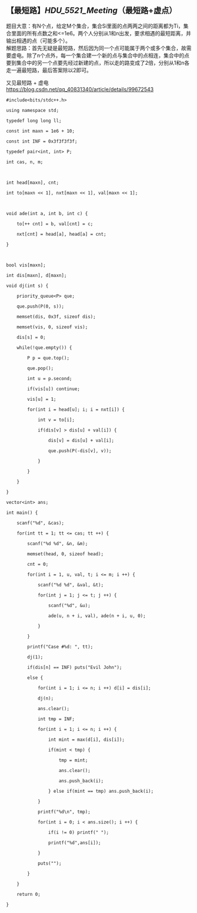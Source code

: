 ## 【最短路】_HDU_5521_Meeting_（最短路+虚点）

题目大意：有N个点，给定M个集合，集合Si里面的点两两之间的距离都为Ti，集合里面的所有点数之和<=1e6。两个人分别从1和n出发，要求相遇的最短距离，并输出相遇的点（可能多个）。  
解题思路：首先无疑是最短路，然后因为同一个点可能属于两个或多个集合，故需要虚电。除了n个点外，每一个集合建一个新的点与集合中的点相连，集合中的点要到集合中的另一个点要先经过新建的点，所以走的路变成了2倍，分别从1和n各走一遍最短路，最后答案除以2即可。

又见最短路 + 虚电 <https://blog.csdn.net/qq_40831340/article/details/99672543>

    
    
    #include<bits/stdc++.h>
    using namespace std;
    typedef long long ll;
    const int maxn = 1e6 + 10;
    const int INF = 0x3f3f3f3f;
    typedef pair<int, int> P;
    int cas, n, m;
    
    int head[maxn], cnt;
    int to[maxn << 1], nxt[maxn << 1], val[maxn << 1];
    
    void ade(int a, int b, int c) {
    	to[++ cnt] = b, val[cnt] = c;
    	nxt[cnt] = head[a], head[a] = cnt;
    }
    
    bool vis[maxn];
    int dis[maxn], d[maxn];
    void dj(int s) {
    	priority_queue<P> que;
    	que.push(P(0, s));
    	memset(dis, 0x3f, sizeof dis);
    	memset(vis, 0, sizeof vis);
    	dis[s] = 0;
    	while(!que.empty()) {
    		P p = que.top();
    		que.pop();
    		int u = p.second;
    		if(vis[u]) continue;
    		vis[u] = 1;
    		for(int i = head[u]; i; i = nxt[i]) {
    			int v = to[i];
    			if(dis[v] > dis[u] + val[i]) {
    				dis[v] = dis[u] + val[i];
    				que.push(P(-dis[v], v));
    			}
    		}
    	}
    }
    vector<int> ans;
    int main() {
    	scanf("%d", &cas);
    	for(int tt = 1; tt <= cas; tt ++) {
    		scanf("%d %d", &n, &m);
    		memset(head, 0, sizeof head);
    		cnt = 0;
    		for(int i = 1, u, val, t; i <= m; i ++) {
    			scanf("%d %d", &val, &t);
    			for(int j = 1; j <= t; j ++) {
    				scanf("%d", &u);
    				ade(u, n + i, val), ade(n + i, u, 0);
    			}
    		}
    		printf("Case #%d: ", tt);
    		dj(1);
    		if(dis[n] == INF) puts("Evil John");
    		else {
    			for(int i = 1; i <= n; i ++) d[i] = dis[i];
    			dj(n);
    			ans.clear();
    			int tmp = INF;
    			for(int i = 1; i <= n; i ++) {
    				int mint = max(d[i], dis[i]);
    				if(mint < tmp) {
    					tmp = mint;
    					ans.clear();
    					ans.push_back(i);
    				} else if(mint == tmp) ans.push_back(i);
    			}
    			printf("%d\n", tmp);
    			for(int i = 0; i < ans.size(); i ++) {
    				if(i != 0) printf(" ");
    				printf("%d",ans[i]);
    			}
    			puts("");
    		}
    	}
    	return 0;
    }
    

